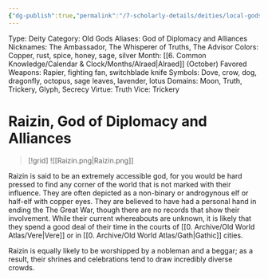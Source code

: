 ```yaml
---
{"dg-publish":true,"permalink":"/7-scholarly-details/deities/local-gods/raizin/","noteIcon":""}
---
```



Type: Deity
Category: Old Gods
Aliases: God of Diplomacy and Alliances
Nicknames: The Ambassador, The Whisperer of Truths, The Advisor
Colors: Copper, rust, spice, honey, sage, silver
Month: [[6. Common Knowledge/Calendar & Clock/Months/Alraed\|Alraed]]  (October)
Favored Weapons: Rapier, fighting fan, switchblade knife
Symbols: Dove, crow, dog, dragonfly, octopus, sage leaves, lavender, lotus
Domains: Moon, Truth, Trickery, Glyph, Secrecy
Virtue: Truth
Vice: Trickery

# Raizin, God of Diplomacy and Alliances

>[!grid]
![[Raizin.png\|Raizin.png]]

Raizin is said to be an extremely accessible god, for you would be hard pressed to find any corner of the world that is not marked with their influence. They are often depicted as a non-binary or androgynous elf or half-elf with copper eyes. They are believed to have had a personal hand in ending the The Great War, though there are no records that show their involvement. While their current whereabouts are unknown, it is likely that they spend a good deal of their time in the courts of [[0. Archive/Old World Atlas/Vere\|Vere]] or in [[0. Archive/Old World Atlas/Gath\|Gathic]] cities.

Raizin is equally likely to be worshipped by a nobleman and a beggar; as a result, their shrines and celebrations tend to draw incredibly diverse crowds.